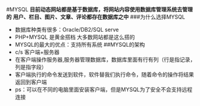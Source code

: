#MYSQL
**目前动态网站都是基于数据库，将网站内容使用数据库管理系统去管理的**
**用户、栏目、图片、文章、评论都存在数据库之中**
###为什么选择MYSQL
- 数据库种类有很多：Oracle/DB2/SQL serve
- PHP+MYSQL 是黄金搭档 大多数网站都是这么搭的
- MYSQL的最大的优点：支持所有系统
##MYSQL的架构
- c/s 客户端+服务器
- 在客户端操作服务器,服务器管理数据库，数据库里面有行有列（行是指记录，列是指字段）
- 客户端执行的命令发送到软件，软件替我们执行命令，随着命令的操作将结果返回到客户端
- ps：可以在不同的电脑里面安装客户端，但是MYSQL为了安全不会支持远程连接